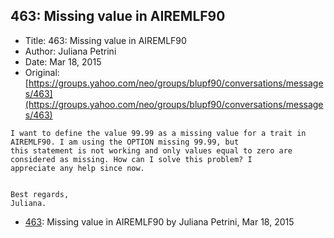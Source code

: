 ## 463: Missing value in AIREMLF90

- Title: 463: Missing value in AIREMLF90
- Author: Juliana Petrini
- Date: Mar 18, 2015
- Original: [https://groups.yahoo.com/neo/groups/blupf90/conversations/messages/463](https://groups.yahoo.com/neo/groups/blupf90/conversations/messages/463)

```
I want to define the value 99.99 as a missing value for a trait in AIREMLF90. I am using the OPTION missing 99.99, but
this statement is not working and only values equal to zero are considered as missing. How can I solve this problem? I
appreciate any help since now.


Best regards, 
Juliana. 
```

- [463](0463.md): Missing value in AIREMLF90 by Juliana Petrini, Mar 18, 2015
